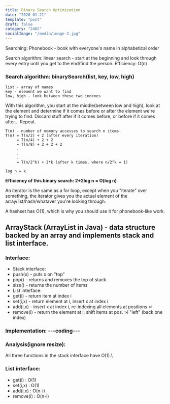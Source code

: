 ```yaml
---
title: Binary Search Optimization
date: "2020-01-21"
template: "post"
draft: false 
category: "2402"
socialImage: "/media/image-2.jpg"
---
```

Searching: Phonebook - book with everyone's name in alphabetical order

Search algorithm: linear search - start at the beginning and look through every entry until you get to the end/find the person.
Efficiency: O(n)

### Search algorithm: binarySearch(list, key, low, high)
	list - array of names
	key - element we want to find
	low, high - look between these two indexes
With this algorithm, you start at the middle(between low and high), look at the element and determine if it comes before
or after the element we're trying to find. Discard stuff after if it comes before, or before if it comes after...
Repeat.
```
T(n) - number of memory accesses to search n items.
T(n) = T(n/2) + 2 (after every iteration)
     = T(n/4) + 2 + 2
     = T(n/8) + 2 + 2 + 2
     .
     .
     .
     = T(n/2^k) + 2*k (after k times, where n/2^k = 1)
 ```

`log n = k`

__Efficiency of this binary search: 2+2log n = O(log n)__

An iterator is the same as a for loop, except when you "iterate" over something, the iterator gives you the actual
element of the array/list/hash/whataver you're looking through.

A hashset has O(1), which is why you should use it for phonebook-like work.

## ArrayStack (ArrayList in Java) - data structure backed by an array and implements stack and list interface.

### Interface:
- Stack interface:
 - push(x) - puts x on "top"
 - pop() - returns and removes the top of stack
 - size() - returns the number of items
- List interface:
 - get(i) - return item at index i
 - set(i,x) - return element at i, insert x at index i
 - add(i,x) - insert x at index i, re-indexing all elements at positions >i
 - remove(i) - return the element at i, shift items at pos. >i "left" (back one index)

### Implementation: ---coding---

### Analysis(ignore resize): 

All three functions in the stack interface have O(1).\\

### List interface:
- get(i) : O(1)
- set(i,x) : O(1)
- add(i,x) : O(n-i)
- remove(i) : O(n-i)















